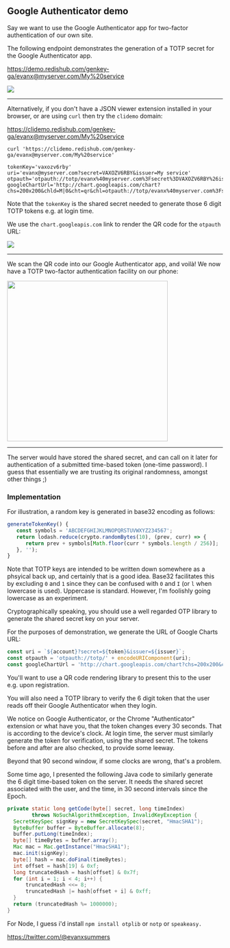 
## Google Authenticator demo

Say we want to use the Google Authenticator app for two-factor authentication of our own site.

The following endpoint demonstrates the generation of a TOTP secret for the Google Authenticator app.

https://demo.redishub.com/genkey-ga/evanx@myserver.com/My%20service

<img src="https://evanx.github.io/images/rquery/genkey-totp-ga.png">

<hr>

Alternatively, if you don't have a JSON viewer extension installed in your browser, or are using `curl` then try the `clidemo` domain:

https://clidemo.redishub.com/genkey-ga/evanx@myserver.com/My%20service

```shell
curl 'https://clidemo.redishub.com/genkey-ga/evanx@myserver.com/My%20service'
```
```
tokenKey='vaxozv6rby'
uri='evanx@myserver.com?secret=VAXOZV6RBY&issuer=My service'
otpauth='otpauth://totp/evanx%40myserver.com%3Fsecret%3DVAXOZV6RBY%26issuer%3DMy%20service'
googleChartUrl='http://chart.googleapis.com/chart?chs=200x200&chld=M|0&cht=qr&chl=otpauth://totp/evanx%40myserver.com%3Fsecret%3DVAXOZV6RBY%26issuer%3DMy%20service'
```

Note that the `tokenKey` is the shared secret needed to generate those 6 digit TOTP tokens e.g. at login time.

We use the `chart.googleapis.com` link to render the QR code for the `otpauth` URL:

<img src="https://evanx.github.io/images/rquery/gentoken-qrcode-googlecharts.png">

<hr>

We scan the QR code into our Google Authenticator app, and voilà! We now have a TOTP two-factor authentication facility on our phone:

<img src="https://evanx.github.io/images/rquery/google-authenticator-app-CROPPED.png" width="375">

<hr>

The server would have stored the shared secret, and can call on it later for authentication of a submitted time-based token (one-time password). I guess that essentially we are trusting its original randomness, amongst other things ;)

### Implementation

For illustration, a random key is generated in base32 encoding as follows:
```javascript
generateTokenKey() {
   const symbols = 'ABCDEFGHIJKLMNOPQRSTUVWXYZ234567';
   return lodash.reduce(crypto.randomBytes(10), (prev, curr) => {
      return prev + symbols[Math.floor(curr * symbols.length / 256)];
   }, '');
}
```

Note that TOTP keys are intended to be written down somewhere as a phsyical back up, and certainly that is a good idea. Base32 facilitates this by excluding `0` and `1` since they can be confused with `0` and `I` (or `l` when lowercase is used). Uppercase is standard. However, I'm foolishly going lowercase as an experiment.

Cryptographically speaking, you should use a well regarded OTP library to generate the shared secret key on your server.

For the purposes of demonstration, we generate the URL of Google Charts URL:
```javascript
const uri = `${account}?secret=${token}&issuer=${issuer}`;
const otpauth = 'otpauth://totp/' + encodeURIComponent(uri);
const googleChartUrl = 'http://chart.googleapis.com/chart?chs=200x200&chld=M|0&cht=qr&chl=' + otpauth;
```

You'll want to use a QR code rendering library to present this to the user e.g. upon registration.

You will also need a TOTP library to verify the 6 digit token that the user reads off their Google Authenticator when they login.

We notice on Google Authenticator, or the Chrome "Authenticator" extension or what have you, that the token changes every 30 seconds. That is according to the device's clock. At login time, the server must similarly generate the token for verification, using the shared secret. The tokens before and after are also checked, to provide some leeway.

Beyond that 90 second window, if some clocks are wrong, that's a problem.

Some time ago, I presented the following Java code to similarly generate the 6 digit time-based token on the server. It needs the shared secret associated with the user, and the time, in 30 second intervals since the Epoch.
```java
private static long getCode(byte[] secret, long timeIndex)
        throws NoSuchAlgorithmException, InvalidKeyException {
  SecretKeySpec signKey = new SecretKeySpec(secret, "HmacSHA1");
  ByteBuffer buffer = ByteBuffer.allocate(8);
  buffer.putLong(timeIndex);
  byte[] timeBytes = buffer.array();
  Mac mac = Mac.getInstance("HmacSHA1");
  mac.init(signKey);
  byte[] hash = mac.doFinal(timeBytes);
  int offset = hash[19] & 0xf;
  long truncatedHash = hash[offset] & 0x7f;
  for (int i = 1; i < 4; i++) {
      truncatedHash <<= 8;
      truncatedHash |= hash[offset + i] & 0xff;
  }
  return (truncatedHash %= 1000000);
}
```

For Node, I guess i'd install `npm install otplib` or `notp` or `speakeasy.`

https://twitter.com/@evanxsummers
